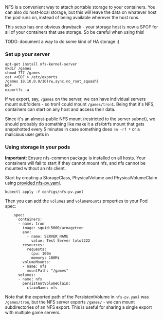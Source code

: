 NFS is a convenient way to attach portable storage to your containers. You can also do host-local storage, but this will leave the data on whatever host the pod runs on, instead of being available wherever the host runs.

This setup has one obvious drawback - your storage host is now a SPOF for all of your containers that use storage. So be careful when using this!

TODO: document a way to do some kind of HA storage :)

### Set up your server

```
apt-get install nfs-kernel-server
mkdir /games
chmod 777 /games
cat <<EOF > /etc/exports
/games 10.10.0.0/16(rw,sync,no_root_squash)
EOF
exportfs -a
```

If we export, say, `/games` on the server, we can have individual servers mount subfolders - so tron1 could mount `/games/tron1`. Being that it's NFS, containers can start on any host and access their data.

Since it's an almost-public NFS mount (restricted to the server subnet), we should probably do something like make it a zfs/btrfs mount that gets snapshotted every 5 minutes in case something does `rm -rf *` or a malicious user gets in

### Using storage in your pods

**Important:** Ensure nfs-common package is installed on all hosts. Your containers will fail to start if they cannot mount nfs, and nfs cannot be mounted without an nfs client.

Start by creating a StorageClass, PhysicalVolume and PhysicalVolumeClaim using [provided nfs-pv.yaml](configs/nfs-pv.yaml).

```
kubectl apply -f configs/nfs-pv.yaml
```

Then you can add the `volumes` and `volumeMounts` properties to your Pod spec:

```
    spec:
      containers:
      - name: tron
        image: squid:5000/armagetron
        env:
          - name: SERVER_NAME
            value: Test Server lolol222
        resources:
          requests:
            cpu: 100m
            memory: 100Mi
        volumeMounts:
        - name: nfs
          mountPath: "/games"
      volumes:
      - name: nfs
        persistentVolumeClaim:
          claimName: nfs

```

Note that the exported path of the PersistentVolume in `nfs-pv.yaml`  was `/games/tron`, but the NFS server exports `/games/` - we can mount subdirectories of an NFS export. This is useful for sharing a single export with multiple game servers.


